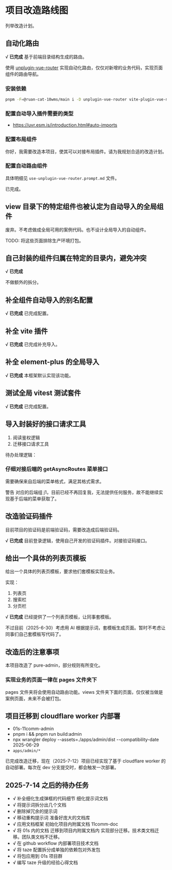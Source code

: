 # 项目改造路线图

列举改造计划。

## 自动化路由

√ **已完成** 基于前端目录结构生成的路由。

使用 [unplugin-vue-router](https://uvr.esm.is/) 实现自动化路由，仅仅对新增的业务代码，实现页面组件的路由导航。

### 安装依赖

```bash
pnpm -F=@ruan-cat-10wms/main i -D unplugin-vue-router vite-plugin-vue-meta-layouts
```

### 配置自动导入插件需要的类型

- https://uvr.esm.is/introduction.html#auto-imports

### 配置布局组件

你好，我需要改造本项目，使其可以对接布局插件。请为我规划合适的改造计划。

### 配置自动路由组件

具体明细见 `use-unplugin-vue-router.prompt.md` 文件。

已完成。

## view 目录下的特定组件也被认定为自动导入的全局组件

废弃。不考虑做成全局可用的案例代码。也不设计全局导入的自动组件。

TODO: 将这些页面排除生产环境打包。

## 自己封装的组件归属在特定的目录内，避免冲突

√ **已完成**

不做额外的拆分。

## 补全组件自动导入的别名配置

√ **已完成** 已完成配置。

## 补全 vite 插件

√ **已完成** 已完成补充导入。

## 补全 element-plus 的全局导入

√ **已完成** 本框架默认实现该功能。

## 测试全局 vitest 测试套件

√ **已完成** 已完成配置。

## 导入封装好的接口请求工具

1. 阅读鉴权逻辑
2. 迁移接口请求工具

待办处理逻辑：

### 仔细对接后端的 getAsyncRoutes 菜单接口

需要确保来自后端的菜单格式，满足其格式需求。

警告 对应的后端组 j1，目前已经不再回复我，无法提供任何服务，故不能继续实现基于后端的菜单获取了。

## 改造验证码插件

目前项目的验证码是前端验证码，需要改造成后端验证码。

√ **已完成** 目前登录逻辑，使用自己开发的验证码插件。对接验证码接口。

## 给出一个具体的列表页模板

给出一个具体的列表页模板，要求他们套模板实现业务。

实现：

1. 列表页
2. 搜索栏
3. 分页栏

√ **已完成** 已经提供了一个列表页模板，让同事套模板。

不过目前（2025-6-30）考虑用 AI 根据提示词，套模板生成页面。暂时不考虑让同事们自己套模板写代码了。

## 改造后的注意事项

本项目改造了 pure-admin，部分规则有所变化。

### 实现业务的页面一律在 pages 文件夹下

pages 文件夹将会使用自动路由功能。views 文件夹下面的页面，仅仅被当做是案例页面，未来不会被打包。

## 项目迁移到 cloudflare worker 内部署

- 01s-11comm-admin
- pnpm i && pnpm run build:admin
- npx wrangler deploy --assets=./apps/admin/dist --compatibility-date 2025-06-29
- `apps/admin/*`

已完成改造迁移，现在（2025-7-12）项目已经实现了基于 cloudflare worker 的自动部署。每次在 dev 分支提交时，都会触发一次部署。

## 2025-7-14 之后的待办任务

- √ 补全细化生成弹框的代码细节 细化提示词文档
- √ 将提示词拆分出几个文档
- √ 删除掉冗余的提示词
- √ 移动重构提示词 准备好庞大的文档库
- √ 应用文档框架 初始化项目内附属文档 11comm-doc
- √ 将 01s 内的文档 迁移到项目内附属文档内 实现部分迁移。技术类文档迁移。团队类文档不迁移。
- √ 在 github workflow 内部署项目技术文档
- √ 将 taze 配置拆分成单独的依赖包对外发包
- √ 将包应用到 01s 项目群
- √ 编写 taze 升级的经验心得文档
